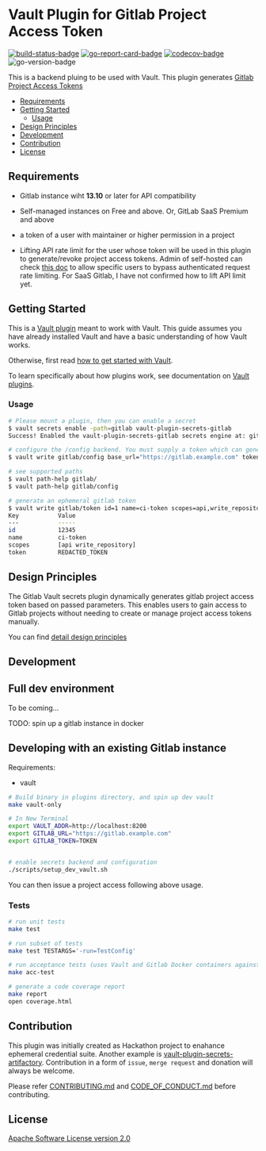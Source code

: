 # Vault Plugin for Gitlab Project Access Token

[![build-status-badge]][actions-page]
[![go-report-card-badge]][go-report-card]
[![codecov-badge]][codecov]
![go-version-badge]

This is a backend pluing to be used with Vault. This plugin generates [Gitlab Project Access Tokens][pat]

- [Requirements](#requirements)
- [Getting Started](#getting-started)
  - [Usage](#usage)
- [Design Principles](#design-principles)
- [Development](#development)
- [Contribution](#contribution)
- [License](#license)

## Requirements

- Gitlab instance wiht **13.10** or later for API compatibility
- Self-managed instances on Free and above. Or, GitLab SaaS Premium and above
- a token of a user with maintainer or higher permission in a project

- Lifting API rate limit for the user whose token will be used in this plugin to generate/revoke project access tokens. Admin of self-hosted can check [this doc][lift rate limit] to allow specific users to bypass authenticated request rate limiting. For SaaS Gitlab, I have not confirmed how to lift API limit yet.

## Getting Started

This is a [Vault plugin] meant to work with Vault. This guide assumes you have already installed
Vault and have a basic understanding of how Vault works.

Otherwise, first read [how to get started with Vault][vault-getting-started].

To learn specifically about how plugins work, see documentation on [Vault
plugins][vault plugin].

### Usage

```sh
# Please mount a plugin, then you can enable a secret
$ vault secrets enable -path=gitlab vault-plugin-secrets-gitlab
Success! Enabled the vault-plugin-secrets-gitlab secrets engine at: gitlab/

# configure the /config backend. You must supply a token which can generate project access tokens
$ vault write gitlab/config base_url="https://gitlab.example.com" token=$GITLAB_TOKEN 

# see supported paths
$ vault path-help gitlab/
$ vault path-help gitlab/config

# generate an ephemeral gitlab token
$ vault write gitlab/token id=1 name=ci-token scopes=api,write_repository
Key           Value
---           -----
id            12345
name          ci-token
scopes        [api write_repository]
token         REDACTED_TOKEN
```

## Design Principles

The Gitlab Vault secrets plugin dynamically generates gitlab project access token based on passed parameters. This enables users to gain access to Gitlab projects without needing to create or manage project access tokens manually.

You can find [detail design principles](docs/design-principles.md)

## Development

## Full dev environment

To be coming...

TODO: spin up a gitlab instance in docker

## Developing with an existing Gitlab instance

Requirements:

- vault

```sh
# Build binary in plugins directory, and spin up dev vault
make vault-only

# In New Terminal
export VAULT_ADDR=http://localhost:8200
export GITLAB_URL="https://gitlab.example.com"
export GITLAB_TOKEN=TOKEN


# enable secrets backend and configuration
./scripts/setup_dev_vault.sh
```

You can then issue a project access following above usage.

### Tests

```sh
# run unit tests
make test

# run subset of tests
make test TESTARGS='-run=TestConfig'

# run acceptance tests (uses Vault and Gitlab Docker containers against the compiled plugin)
make acc-test

# generate a code coverage report
make report
open coverage.html

```

## Contribution

This plugin was initially created as Hackathon project to enahance ephemeral credential suite. Another example is [vault-plugin-secrets-artifactory]. Contribution in a form of `issue`, `merge request` and donation will always be welcome.

Please refer [CONTRIBUTING.md](CONTRIBUTING.md) and [CODE_OF_CONDUCT.md](CODE_OF_CONDUCT.md) before contributing.

## License

[Apache Software License version 2.0](LICENSE)

[pat]: https://docs.gitlab.com/ee/user/project/settings/project_access_tokens.html
[lift rate limit]: https://docs.gitlab.com/ee/user/admin_area/settings/user_and_ip_rate_limits.html#allow-specific-users-to-bypass-authenticated-request-rate-limiting
[vault-plugin-secrets-artifactory]: https://github.com/splunk/vault-plugin-secrets-artifactory
[vault plugin]:https://www.vaultproject.io/docs/internals/plugins.html
[vault-getting-started]:https://www.vaultproject.io/intro/getting-started/install.html
[actions-page]:https://github.com/splunk/vault-plugin-secrets-gitlab/actions
[build-status-badge]:https://github.com/splunk/vault-plugin-secrets-gitlab/workflows/test.yml/badge.svg
[codecov]:https://codecov.io/gh/splunk/vault-plugin-secrets-gitlab
[codecov-badge]:https://codecov.io/gh/splunk/vault-plugin-secrets-gitlab/branch/main/graph/badge.svg
[go-report-card]:https://goreportcard.com/report/github.com/splunk/vault-plugin-secrets-gitlab
[go-report-card-badge]:https://goreportcard.com/badge/github.com/splunk/vault-plugin-secrets-gitlab
[go-version-badge]:https://img.shields.io/github/go-mod/go-version/splunk/vault-plugin-secrets-gitlab